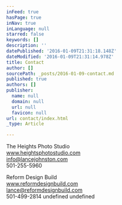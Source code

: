 ```yaml
---
inFeed: true
hasPage: true
inNav: true
inLanguage: null
starred: false
keywords: []
description: ''
datePublished: '2016-01-09T21:31:18.148Z'
dateModified: '2016-01-09T21:31:14.978Z'
title: Contact
author: []
sourcePath: _posts/2016-01-09-contact.md
published: true
authors: []
publisher:
  name: null
  domain: null
  url: null
  favicon: null
url: contact/index.html
_type: Article

---
```

The Heights Photo Studio  
www.heightsphotostudio.com  
info@lancejohnston.com  
501-255-5960

Reform Design Build  
www.reformdesignbuild.com  
lance@reformdesignbuild.com  
501-499-2814
undefined
undefined